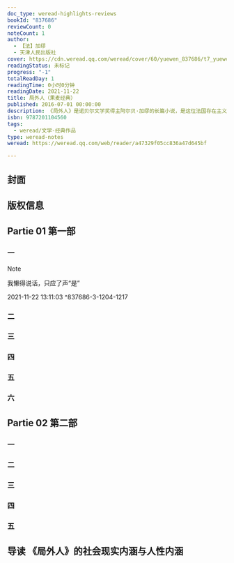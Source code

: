 ```yaml
---
doc_type: weread-highlights-reviews
bookId: "837686"
reviewCount: 0
noteCount: 1
author:
  - 【法】加缪
  - 天津人民出版社
cover: https://cdn.weread.qq.com/weread/cover/60/yuewen_837686/t7_yuewen_8376861702620281.jpg
readingStatus: 未标记
progress: "-1"
totalReadDay: 1
readingTime: 0小时0分钟
readingDate: 2021-11-22
title: 局外人（果麦经典）
published: 2016-07-01 00:00:00
description: 《局外人》是诺贝尔文学奖得主阿尔贝·加缪的长篇小说，是这位法国存在主义作家的代表作之一，也是20世纪世界范围内流行度最广的文学作品之一。《局外人》通过第一人称视角讲述了一位寻常的年轻职员，终日麻木地生活在漫无目的惯性中，某日去海边度假，卷进一宗冲突，犯下杀人案，最后因“他没有在母亲的葬礼上流一滴泪”的理由，被法庭以“法兰西人民”的名义判处死刑的故事。阐述了存在主义的一个重要命题：现代生活中人类社会的荒诞和陌生感导致个体的绝望与虚无。并通过平静地记述一个小人物被司法机关“妖魔化”的整个过程，深刻地讽刺了现代法律的虚伪和愚弄的实质。
isbn: 9787201104560
tags:
  - weread/文学-经典作品
type: weread-notes
weread: https://weread.qq.com/web/reader/a47329f05cc836a47d645bf

---
```



## 封面

## 版权信息

## Partie 01 第一部

### 一

> [!NOTE] 
> 我懒得说话，只应了声“是”
> 
> 2021-11-22 13:11:03 ^837686-3-1204-1217

### 二

### 三

### 四

### 五

### 六

## Partie 02 第二部

### 一

### 二

### 三

### 四

### 五

## 导读 《局外人》的社会现实内涵与人性内涵

